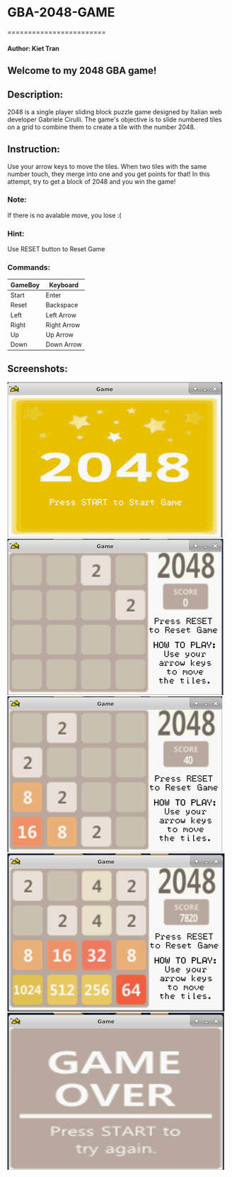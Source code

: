 # GBA-2048-GAME
========================
#### Author: Kiet Tran

## Welcome to my 2048 GBA game!

## Description: 
2048 is a single player sliding block puzzle game designed by Italian web developer Gabriele Cirulli. The game's objective is to slide numbered tiles on a grid to combine them to create a tile with the number 2048.

## Instruction:
Use your arrow keys to move the tiles. When two tiles with the same number touch, they merge into one and you get points for that! In this attempt, try to get a block of 2048 and you win the game!

### Note: 
If there is no avalable move, you lose :(   

### Hint: 
Use RESET button to Reset Game

### Commands:

GameBoy | Keyboard
--------|----------
  Start | Enter
  Reset | Backspace
   Left | Left Arrow
  Right | Right Arrow
  Up    | Up Arrow
  Down  | Down Arrow
   
   
## Screenshots:

![image](./screenshots/startgameImage.png)
![image](./screenshots/initialgameImage.png)
![image](./screenshots/duringgameImage2.png)
![image](./screenshots/duringgameImage.png)
![image](./screenshots/gameoverImage.png)


